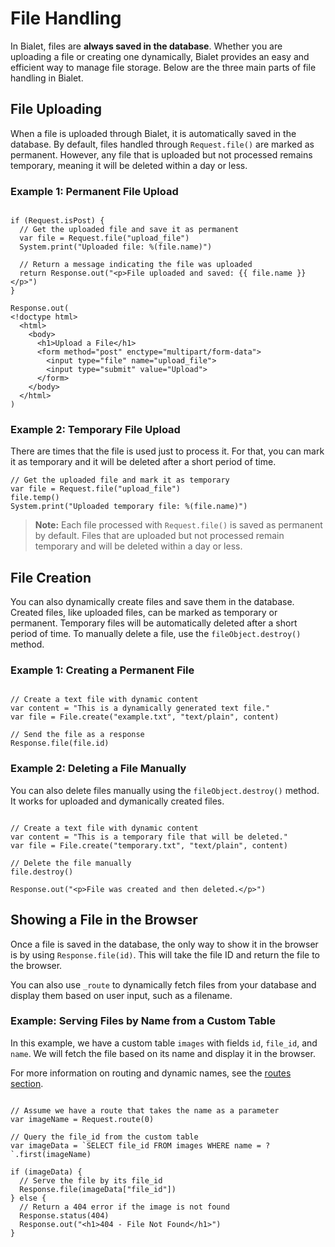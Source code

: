 # File Handling

In Bialet, files are **always saved in the database**. Whether you are
uploading a file or creating one dynamically, Bialet provides an easy and
efficient way to manage file storage. Below are the three main parts of file
handling in Bialet.

## File Uploading

When a file is uploaded through Bialet, it is automatically saved in the database.
By default, files handled through `Request.file()` are marked as permanent.
However, any file that is uploaded but not processed remains temporary, meaning it
will be deleted within a day or less.

### Example 1: Permanent File Upload

```wren

if (Request.isPost) {
  // Get the uploaded file and save it as permanent
  var file = Request.file("upload_file")
  System.print("Uploaded file: %(file.name)")

  // Return a message indicating the file was uploaded
  return Response.out("<p>File uploaded and saved: {{ file.name }}</p>")
}

Response.out(
<!doctype html>
  <html>
    <body>
      <h1>Upload a File</h1>
      <form method="post" enctype="multipart/form-data">
        <input type="file" name="upload_file">
        <input type="submit" value="Upload">
      </form>
    </body>
  </html>
)
```

### Example 2: Temporary File Upload

There are times that the file is used just to process it. For that, you can mark
it as temporary and it will be deleted after a short period of time.

```wren
// Get the uploaded file and mark it as temporary
var file = Request.file("upload_file")
file.temp()
System.print("Uploaded temporary file: %(file.name)")
```

> **Note:** Each file processed with `Request.file()` is saved as permanent by
default. Files that are uploaded but not processed remain temporary and will be
deleted within a day or less.

## File Creation

You can also dynamically create files and save them in the database. Created
files, like uploaded files, can be marked as temporary or permanent. Temporary
files will be automatically deleted after a short period of time. To manually
delete a file, use the `fileObject.destroy()` method.

### Example 1: Creating a Permanent File

```wren

// Create a text file with dynamic content
var content = "This is a dynamically generated text file."
var file = File.create("example.txt", "text/plain", content)

// Send the file as a response
Response.file(file.id)
```

### Example 2: Deleting a File Manually

You can also delete files manually using the `fileObject.destroy()` method.
It works for uploaded and dymanically created files.

```wren

// Create a text file with dynamic content
var content = "This is a temporary file that will be deleted."
var file = File.create("temporary.txt", "text/plain", content)

// Delete the file manually
file.destroy()

Response.out("<p>File was created and then deleted.</p>")
```

## Showing a File in the Browser

Once a file is saved in the database, the only way to show it in the browser
is by using `Response.file(id)`. This will take the file ID and return the
file to the browser.

You can also use `_route` to dynamically fetch files from your database and
display them based on user input, such as a filename.

### Example: Serving Files by Name from a Custom Table

In this example, we have a custom table `images` with fields `id`, `file_id`,
and `name`. We will fetch the file based on its name and display it in the browser.

For more information on routing and dynamic names, see the [routes section](structure.md).

```wren

// Assume we have a route that takes the name as a parameter
var imageName = Request.route(0)

// Query the file_id from the custom table
var imageData = `SELECT file_id FROM images WHERE name = ?`.first(imageName)

if (imageData) {
  // Serve the file by its file_id
  Response.file(imageData["file_id"])
} else {
  // Return a 404 error if the image is not found
  Response.status(404)
  Response.out("<h1>404 - File Not Found</h1>")
}
```
